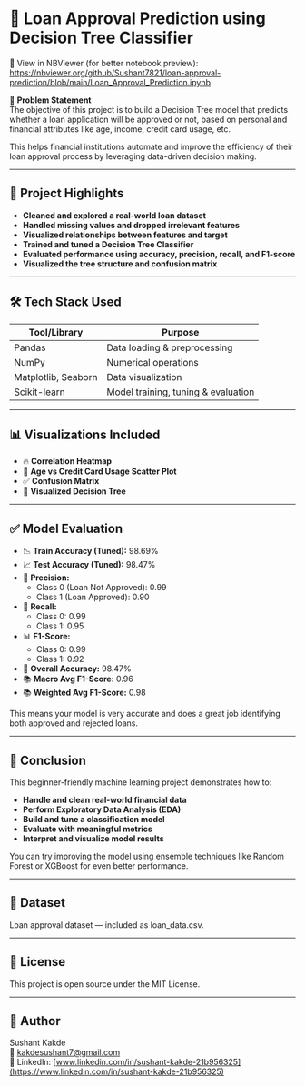 # 🏦 Loan Approval Prediction using Decision Tree Classifier

🔗 View in NBViewer (for better notebook preview):  
https://nbviewer.org/github/Sushant7821/loan-approval-prediction/blob/main/Loan_Approval_Prediction.ipynb

📌 **Problem Statement**  
The objective of this project is to build a Decision Tree model that predicts whether a loan application will be approved or not, based on personal and financial attributes like age, income, credit card usage, etc.

This helps financial institutions automate and improve the efficiency of their loan approval process by leveraging data-driven decision making.

---

## 🧠 **Project Highlights**

- **Cleaned and explored a real-world loan dataset**  
- **Handled missing values and dropped irrelevant features**  
- **Visualized relationships between features and target**  
- **Trained and tuned a Decision Tree Classifier**  
- **Evaluated performance using accuracy, precision, recall, and F1-score**  
- **Visualized the tree structure and confusion matrix**  

---

## 🛠️ **Tech Stack Used**

| Tool/Library         | Purpose                            |
|----------------------|------------------------------------|
| Pandas               | Data loading & preprocessing       |
| NumPy                | Numerical operations               |
| Matplotlib, Seaborn  | Data visualization                 |
| Scikit-learn         | Model training, tuning & evaluation |

---

## 📊 **Visualizations Included**

- 🔥 **Correlation Heatmap**  
- 🧮 **Age vs Credit Card Usage Scatter Plot**  
- ✅ **Confusion Matrix**  
- 🌳 **Visualized Decision Tree**  

---

## ✅ **Model Evaluation**

- 📉 **Train Accuracy (Tuned):** 98.69%  
- 📈 **Test Accuracy (Tuned):** 98.47%  
- 🎯 **Precision:**
  - Class 0 (Loan Not Approved): 0.99  
  - Class 1 (Loan Approved): 0.90  
- 🔁 **Recall:**
  - Class 0: 0.99  
  - Class 1: 0.95  
- 📊 **F1-Score:**
  - Class 0: 0.99  
  - Class 1: 0.92  
- 📌 **Overall Accuracy:** 98.47%  
- 📚 **Macro Avg F1-Score:** 0.96  
- 📚 **Weighted Avg F1-Score:** 0.98  

This means your model is very accurate and does a great job identifying both approved and rejected loans.

---

## 🧾 **Conclusion**

This beginner-friendly machine learning project demonstrates how to:

- **Handle and clean real-world financial data**  
- **Perform Exploratory Data Analysis (EDA)**  
- **Build and tune a classification model**  
- **Evaluate with meaningful metrics**  
- **Interpret and visualize model results**  

You can try improving the model using ensemble techniques like Random Forest or XGBoost for even better performance.

---

## 📂 **Dataset**

Loan approval dataset — included as loan_data.csv.

---

## 📜 **License**

This project is open source under the MIT License.

---

## 👤 **Author**

Sushant Kakde  
📧 kakdesushant7@gmail.com  
🔗 LinkedIn: [www.linkedin.com/in/sushant-kakde-21b956325](https://www.linkedin.com/in/sushant-kakde-21b956325)

